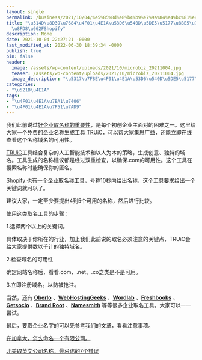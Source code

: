 ```yaml
---
layout: single
permalink: /business/2021/10/04/%e5%85%8d%e8%b4%b9%e7%9a%84%e4%bc%81%e4%b8%9a%e5%8f%96%e5%90%8d%e5%b7%a5%e5%85%b7%e8%af%a5%e7%94%a8truic%ef%bc%8c%e8%bf%98%e6%98%afshopify/
title: "\u514D\u8D39\u7684\u4F01\u4E1A\u53D6\u540D\u5DE5\u5177\u8BE5\u7528TRUiC\uFF0C\
  \u8FD8\u662FShopify"
description: None
date: 2021-10-04 22:27:21 -0000
last_modified_at: 2022-06-30 18:39:34 -0000
publish: true
pin: false
header:
  image: /assets/wp-content/uploads/2021/10/microbiz_20211004.jpg
  teaser: /assets/wp-content/uploads/2021/10/microbiz_20211004.jpg
  image_description: "\u5317\u7F8E\u4F01\u4E1A\u53D6\u540D\u5DE5\u5177"
categories:
- "\u521B\u4E1A"
tags:
- "\u4F01\u4E1A\u7BA1\u7406"
- "\u4F01\u4E1A\u7F51\u7AD9"
---
```

我们此前说过[好企业取名称的重要性](https://aswebuild.com/business/2021/06/17/%e5%8c%97%e7%be%8e%e5%8f%96%e8%8b%b1%e6%96%87%e5%85%ac%e5%8f%b8%e5%90%8d%e7%a7%b0%ef%bc%8c%e6%9c%80%e5%bf%8c%e8%ae%b3%e7%9a%847%e4%b8%aa%e9%94%99%e8%af%af/)，是每个初创企业主面对的困难之一。这里给大家一个[免费的企业名称生成工具 TRUiC](https://howtostartanllc.com/business-name-generator)，可以帮大家集思广益，还能立即在线查看这个名称域名的可用性。

[TRUiC](https://howtostartanllc.com/business-name-generator)工具结合复杂的人工智能技术和以人为本的策略，生成创意、独特的域名。工具生成的名称建议都是经过双重检查，以确保.com的可用性。这个工具在搜索名称时能确保你的匿名。

[Shopify 也有一个企业取名称工具](https://www.shopify.ca/tools/business-name-generator)，号称10秒内给出名称，这个工具要求给出一个关键词就可以了。

建议大家，一定至少要提出4到5个可用的名称，然后进行比较。

使用这类取名工具的步骤：

1.选择两个以上的关键词。

具体取决于你所在的行业，加上我们此前说的取名必须注意的关键点，TRUiC会给大家提供数以千计的独特域名。

2.检查域名的可用性

确定网站名称后，看看.com、.net、.co之类是不是可用。

3.立即注册域名。以防被抢注。

当然，还有 **[Oberlo](https://www.oberlo.ca/tools/business-name-generator)** 、**[WebHostingGeeks](https://webhostinggeeks.com/nameideas/)** 、**[Wordlab](https://www.wordlab.com/name-generators/)** 、**[Freshbooks](https://www.freshbooks.com/business-name-generator)** 、**[Getsocio](https://getsocio.com/tools/business-name-generator)** 、**[Brand Root](https://www.brandroot.com/names)** 、**[Namesmith](https://namesmith.io)** 等等很多企业取名工具，大家可以一一尝试。

最后，要取企业名字的可以先参考我们的文章，看看注意事项。

[在加拿大，怎么命名一个有限公司。](https://aswebuild.com/business/2021/06/21/%e5%9c%a8%e5%8a%a0%e6%8b%bf%e5%a4%a7%e6%80%8e%e4%b9%88%e7%bb%99%e6%9c%89%e9%99%90%e5%85%ac%e5%8f%b8%e5%8f%96%e5%90%8d/)

[北美取英文公司名称，最忌讳的7个错误](https://aswebuild.com/business/2021/06/17/%e5%8c%97%e7%be%8e%e5%8f%96%e8%8b%b1%e6%96%87%e5%85%ac%e5%8f%b8%e5%90%8d%e7%a7%b0%ef%bc%8c%e6%9c%80%e5%bf%8c%e8%ae%b3%e7%9a%847%e4%b8%aa%e9%94%99%e8%af%af/)
